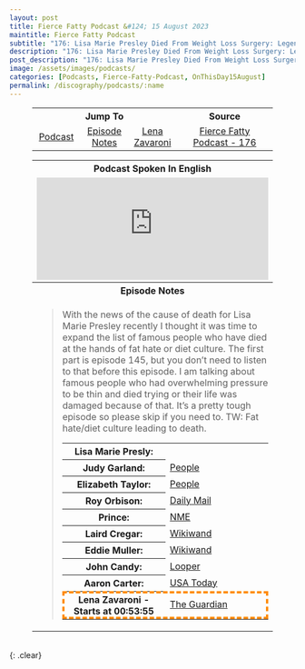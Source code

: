 ```yaml
---
layout: post
title: Fierce Fatty Podcast &#124; 15 August 2023
maintitle: Fierce Fatty Podcast
subtitle: "176: Lisa Marie Presley Died From Weight Loss Surgery: Legends That Fatphobia Stole Part 2"
description: "176: Lisa Marie Presley Died From Weight Loss Surgery: Legends That Fatphobia Stole Part 2"
post_description: "176: Lisa Marie Presley Died From Weight Loss Surgery: Legends That Fatphobia Stole Part 2"
image: /assets/images/podcasts/
categories: [Podcasts, Fierce-Fatty-Podcast, OnThisDay15August]
permalink: /discography/podcasts/:name
---
```


<figure class="fig3">
<table style="text-align:center;">
<tr><th colspan="3">Jump To</th><th>Source</th></tr>
<tr><td style="width:20%;"><a href="#infobox1">Podcast</a></td><td style="width:20%;"><a href="#infobox2">Episode Notes</a></td><td style="width:20%;"><a href="#lena">Lena Zavaroni</a></td><td style="width:48%;"><a class="external-link" href="https://podtail.com/en/podcast/fierce-fatty-podcast/176-lisa-marie-presley-died-from-weight-loss-surge/">Fierce Fatty Podcast - 176</a></td></tr>
</table>
</figure>

<figure class="fig3">
<table>
<tr id="infobox1"><th colspan="3">Podcast Spoken In English</th></tr>
<tr><td colspan="3"><iframe src="https://www.listennotes.com/podcasts/fierce-fatty-podcast/176-lisa-marie-presley-died-ygGbNvdx71M/embed/" height="180px" width="100%" style="width: 1px; min-width: 100%;" frameborder="0" scrolling="no" loading="lazy"></iframe></td></tr>
<tr id="infobox2"><th colspan="3">Episode Notes</th></tr>
<tr><td><blockquote>
<p>With the news of the cause of death for Lisa Marie Presley recently I thought it was time to expand the list of famous people who have died at the hands of fat hate or diet culture. The first part is episode 145, but you don’t need to listen to that before this episode. I am talking about famous people who had overwhelming pressure to be thin and died trying or their life was damaged because of that. It’s a pretty tough episode so please skip if you need to. TW: Fat hate/diet culture leading to death.</p>
<table>
<tr><th style="width:50%;">Lisa Marie Presly:</th><td style="width:50%;"></td></tr>
<tr><th>Judy Garland:</th><td><a class="external-link" href="https://people.com/books/judy-garland-struggle-with-food-drug-addiction">People</a></td></tr>
<tr><th>Elizabeth Taylor:</th><td><a class="external-link" href="https://people.com/tag/elizabeth-taylor">People</a></td></tr>
<tr><th>Roy Orbison:</th><td><a class="external-link" href="https://www.dailymail.co.uk/news/article-6004151/Pretty-Woman-singer-Roy-Orbison-died-heart-attack-aged-52-yo-yo-dieting.html">Daily Mail</a></td></tr>
<tr><th>Prince:</th><td><a class="external-link" href="https://www.nme.com/news/music/prince-59-1203439">NME</a></td></tr>
<tr><th>Laird Cregar:</th><td><a class="external-link" href="https://www.wikiwand.com/en/Laird_Cregar?lang=en&title=Laird_Cregar#Personal_life_and_death">Wikiwand</a></td></tr>
<tr><th>Eddie Muller:</th><td><a class="external-link" href="https://www.wikiwand.com/en/Eddie_Muller">Wikiwand</a></td></tr>
<tr><th>John Candy:</th><td><a class="external-link" href="https://www.looper.com/981094/the-untold-truth-of-john-candy">Looper</a></td></tr>
<tr><th>Aaron Carter:</th><td><a class="external-link" href="https://www.usatoday.com/story/life/people/2017/04/26/aaron-carter-basically-have-eating-disorder/100922174">USA Today</a></td></tr>
<tr id="lena" style="outline: 4px dashed darkorange; outline-offset: -4px;"><th>Lena Zavaroni - Starts at 00:53:55</th><td><a class="external-link" href="https://www.theguardian.com/music/2022/feb/26/lena-zavaroni-fame-anorexia-and-the-tragedy-of-a-1970s-child-star">The Guardian</a></td></tr>
</table>
</blockquote></td></tr>
</table>
</figure>

<br />{: .clear}

<style>
#lena {scroll-margin-top: 3px;}
</style>
